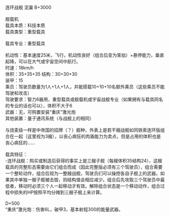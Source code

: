 <title>连环战舰 泥巢</title>
<meta name="GENERATOR" content="WinCHM">
<meta http-equiv="Content-Type" content="text/html;charset=gb2312">
<br>连环战舰 泥巢 B+3000
<br>
<br>舰载机 
<br>载具本质：科技本质 
<br>载具类型：重型载具 
<br>
<br>载具专业：重型载具 
<br>
<br>机动性：基本速度25米，飞行，机动性良好（组合后变为笨拙）+悬停能力，垂直起降，可以在大气或宇宙空间中航行。 
<br>时速：18km/h 
<br>体积：35+35+35 结构：30+30+30
<br>装甲：15
<br>乘员：驾驶员数量为1人+1人+1人，并能搭载10+10+10名额外乘员（这些乘员不能驾驶和攻击） 
<br>驾驶要求：智力6器用，重型载具或舰载机或宇宙战舰专业（如果拥有与载具同名的专业的话也可以），体积不大于6
<br>武器：无，可购置安装“重庆”激光炮 
<br>其他装置：量子通讯系统（与战舰上的相同） 
<br>
<br>与烧麦级一样是中帝国的招牌（？）舰种，外表上是若干艘战舰如同铁索连环版组合在一起（这里视为3艘），以丧心病狂的肉盾能力为卖点，但是占用的体积也是丧心病狂的…… 
<br>
<br>载具特征：
<br>-连环战舰：购买或制造后获得的事实上是三艘子舰（每艘体积35结构24），这艘载具的完整形态需要由它们组合而成（因此完整版必须有三个驾驶员），组合需要一个整轮动作，组合后视为一整艘战舰，驾驶员们可以操控各自子舰上的武器。如果其中单独一艘子舰被击毁，则结构值会相应减少。组合后先攻取三个驾驶员中最低者，移动时必须三个人一起移动才有效。解除组合状态是一个移动动作，组合过程中损失的HP按照平均分摊到三艘子舰上来计算。 
<br>
<br>D+500
<br>“重庆”激光炮：伤害6L，破甲3，基本射程300的能量武器。